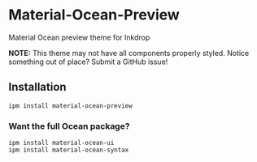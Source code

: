 # Material-Ocean-Preview

Material Ocean preview theme for Inkdrop

**NOTE:** This theme may not have all components properly styled. Notice something out of place? Submit a GitHub issue!

## Installation

```
ipm install material-ocean-preview
```

### Want the full Ocean package?

```
ipm install material-ocean-ui
ipm install material-ocean-syntax
```
